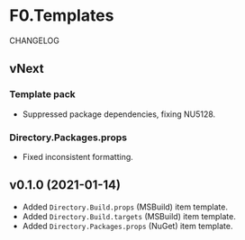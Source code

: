 # F0.Templates
CHANGELOG

## vNext
### Template pack
- Suppressed package dependencies, fixing NU5128.

### Directory.Packages.props
- Fixed inconsistent formatting.

## v0.1.0 (2021-01-14)
- Added `Directory.Build.props` (MSBuild) item template.
- Added `Directory.Build.targets` (MSBuild) item template.
- Added `Directory.Packages.props` (NuGet) item template.
